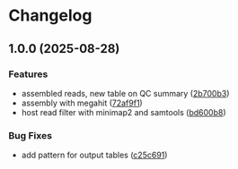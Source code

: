 # Changelog

## 1.0.0 (2025-08-28)


### Features

* assembled reads, new table on QC summary ([2b700b3](https://github.com/IKIM-Essen/metagenomics_res/commit/2b700b3b4bdd2b844ab5f42d4dc3f02fa9139159))
* assembly with megahit ([72af9f1](https://github.com/IKIM-Essen/metagenomics_res/commit/72af9f1a6b9a5dd01b62bf45f807db8524f05b6b))
* host read filter with minimap2 and samtools ([bd600b8](https://github.com/IKIM-Essen/metagenomics_res/commit/bd600b89f4d7c949727638a2359b837bc2494acd))


### Bug Fixes

* add pattern for output tables ([c25c691](https://github.com/IKIM-Essen/metagenomics_res/commit/c25c691117b64fc9da242aede77ca643004e3d2d))
